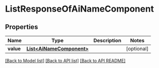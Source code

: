 
# ListResponseOfAiNameComponent
## Properties
Name | Type | Description | Notes
------------ | ------------- | ------------- | -------------
**value** | [**List&lt;AiNameComponent&gt;**](AiNameComponent.md) |  |  [optional]




[[Back to Model list]](README.md#documentation-for-models) [[Back to API list]](README.md#documentation-for-api-endpoints) [[Back to API README]](README.md)

